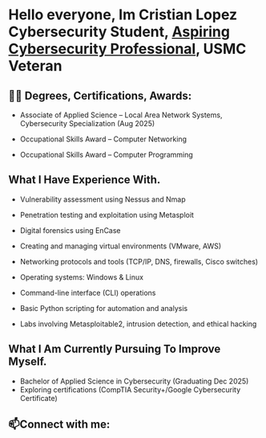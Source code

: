 <h1>Hello everyone, Im Cristian Lopez<br/><a>Cybersecurity Student</a>, <a href="https://www.linkedin.com/in/cristian-lopez-63789b1ab/">Aspiring Cybersecurity Professional</a>, <a>USMC Veteran</a></h1>

<h2>👨‍💻 Degrees, Certifications, Awards:</h2>

- Associate of Applied Science – Local Area Network Systems, Cybersecurity Specialization (Aug 2025)

- Occupational Skills Award – Computer Networking

- Occupational Skills Award – Computer Programming

<h2>What I Have Experience With.</h2>

- Vulnerability assessment using Nessus and Nmap

- Penetration testing and exploitation using Metasploit

- Digital forensics using EnCase

- Creating and managing virtual environments (VMware, AWS)

- Networking protocols and tools (TCP/IP, DNS, firewalls, Cisco switches)

- Operating systems: Windows & Linux

- Command-line interface (CLI) operations

- Basic Python scripting for automation and analysis

- Labs involving Metasploitable2, intrusion detection, and ethical hacking


<h2>What I Am Currently Pursuing To Improve Myself.</h2>

- Bachelor of Applied Science in Cybersecurity (Graduating Dec 2025)
- Exploring certifications (CompTIA Security+/Google Cybersecurity Certificate)

<h2>📫Connect with me:</h2>

[linkedin]: https://www.linkedin.com/in/cristian-lopez-63789b1ab/

<!--
- 🔭 I’m currently working on ...
- 🌱 I’m currently learning ...
- 👯 I’m looking to collaborate on ...
- 🤔 I’m looking for help with ...
- 💬 Ask me about ...
- 📫 How to reach me: ...
- 😄 Pronouns: ...
- ⚡ Fun fact: ...
-->
